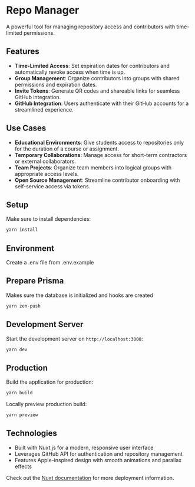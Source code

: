 # Repo Manager

A powerful tool for managing repository access and contributors with time-limited permissions.

## Features

- **Time-Limited Access**: Set expiration dates for contributors and automatically revoke access when time is up.
- **Group Management**: Organize contributors into groups with shared permissions and expiration dates.
- **Invite Tokens**: Generate QR codes and shareable links for seamless GitHub integration.
- **GitHub Integration**: Users authenticate with their GitHub accounts for a streamlined experience.

## Use Cases

- **Educational Environments**: Give students access to repositories only for the duration of a course or assignment.
- **Temporary Collaborations**: Manage access for short-term contractors or external collaborators.
- **Team Projects**: Organize team members into logical groups with appropriate access levels.
- **Open Source Management**: Streamline contributor onboarding with self-service access via tokens.

## Setup

Make sure to install dependencies:

```bash
yarn install
```

## Environment 

Create a .env file from .env.example

## Prepare Prisma

Makes sure the database is initialized and hooks are created

```bash
yarn zen-push
```

## Development Server

Start the development server on `http://localhost:3000`:

```bash
yarn dev
```

## Production

Build the application for production:

```bash
yarn build
```

Locally preview production build:

```bash
yarn preview
```

## Technologies

- Built with Nuxt.js for a modern, responsive user interface
- Leverages GitHub API for authentication and repository management
- Features Apple-inspired design with smooth animations and parallax effects

Check out the [Nuxt documentation](https://nuxt.com/docs/getting-started/deployment) for more deployment information.

